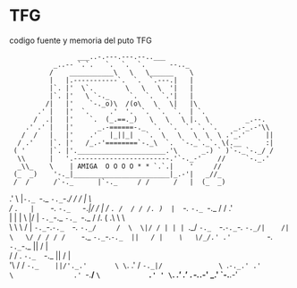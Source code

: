 # TFG
codigo fuente y memoria del puto TFG

                     ___..-.---.---.--..___
               _..-- `.`.   `.  `.  `.      --.._
              /    ___________\   \   \______    \
              |   |.-----------`.  `.  `.---.|   |
              |`. |'  \`.        \   \   \  '|   |
              |`. |'   \ `-._     `.  `.  `.'|   |
             /|   |'    `-._o)\  /(o\   \   \|   |\
           .' |   |'  `.     .'  '.  `.  `.  `.  | `.
          /  .|   |'    `.  (_.==._)   \   \   \ |.  \         _.--.
        .' .' |   |'      _.-======-._  `.  `.  `. `. `.    _.-_.-'\\
       /  /   |   |'    .'   |_||_|   `.  \   \   \  \  \ .'_.'     ||
      / .'    |`. |'   /_.-'========`-._\  `.  `-._`._`. \(.__      :|
     ( '      |`. |'.______________________.'\      _.) ` )`-._`-._/ /
      \\      |   '.------------------------.'`-._-'    //     `-._.'
      _\\_    \    | AMIGA  O O O O * * `.`.|    '     //
     (_  _)    '-._|________________________|_.-'|   _//_
     /  /      /`-._      |`-._     / /      /   |  (_  _)
   .'   \     |`-._ `-._   `-._`-._/ /      /    |    \  \
  /      `.   |    `-._ `-._   `-._|/      /     |    /   `.
 /  / / /. )  |  `-._  `-._ `-._          /     /   .'      \
| | | \ \|/   |  `-._`-._  `-._ `-._     /     /.  ( .\ \ \  \
 \ \ \ \/     |  `-._`-._`-._  `-._ `-._/     /  \  \|/ / | | |
  `.\_\/       `-._  `-._`-._`-._  `-._/|    /|   \   \/ / / /
              /    `-._  `-._`-._`-._  ||   / |    \   \/_/.'
            .'         `-._  `-._`-._  ||  /  |     \
           /           / . `-._  `-._  || /   |      \
          '\          / /      `-._    ||/'._.'       \
           \`.      .' /           `-._|/              \
            `.`-._.' .'               \               .'
              `-.__\/                 `\            .' '
                                       \`.       _.' .'
                                        `.`-._.-' _.'
                                          `-.__.-'

